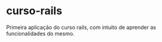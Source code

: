 # curso-rails
Primeira aplicação do curso rails, com intuito de aprender as funcionalidades do mesmo.
